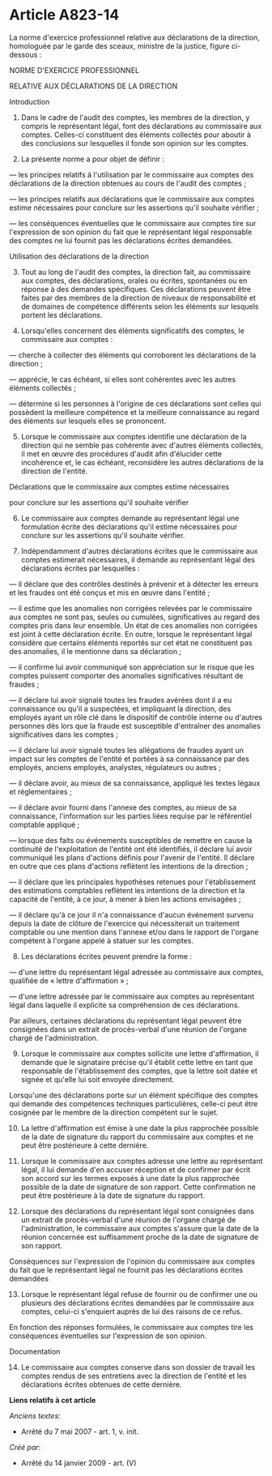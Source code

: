 # Article A823-14

La norme d'exercice professionnel relative aux déclarations de la direction, homologuée par le garde des sceaux, ministre de
la justice, figure ci-dessous :

NORME D'EXERCICE PROFESSIONNEL

RELATIVE AUX DÉCLARATIONS DE LA DIRECTION

Introduction

1. Dans le cadre de l'audit des comptes, les membres de la direction, y compris le représentant légal, font des déclarations
au commissaire aux comptes. Celles-ci constituent des éléments collectés pour aboutir à des conclusions sur lesquelles il
fonde son opinion sur les comptes.

2. La présente norme a pour objet de définir :

― les principes relatifs à l'utilisation par le commissaire aux comptes des déclarations de la direction obtenues au cours de
l'audit des comptes ;

― les principes relatifs aux déclarations que le commissaire aux comptes estime nécessaires pour conclure sur les assertions
qu'il souhaite vérifier ;

―  les conséquences éventuelles que le commissaire aux comptes tire sur l'expression de son opinion du fait que le
représentant légal responsable des comptes ne lui fournit pas les déclarations écrites demandées.

Utilisation des déclarations de la direction

3. Tout au long de l'audit des comptes, la direction fait, au commissaire aux comptes, des déclarations, orales ou écrites,
spontanées ou en réponse à des demandes spécifiques. Ces déclarations peuvent être faites par des membres de la direction de
niveaux de responsabilité et de domaines de compétence différents selon les éléments sur lesquels portent les déclarations.

4. Lorsqu'elles concernent des éléments significatifs des comptes, le commissaire aux comptes :

― cherche à collecter des éléments qui corroborent les déclarations de la direction ;

― apprécie, le cas échéant, si elles sont cohérentes avec les autres éléments collectés ;

― détermine si les personnes à l'origine de ces déclarations sont celles qui possèdent la meilleure compétence et la
meilleure connaissance au regard des éléments sur lesquels elles se prononcent.

5. Lorsque le commissaire aux comptes identifie une déclaration de la direction qui ne semble pas cohérente avec d'autres
éléments collectés, il met en œuvre des procédures d'audit afin d'élucider cette incohérence et, le cas échéant, reconsidère
les autres déclarations de la direction de l'entité.

Déclarations que le commissaire aux comptes estime nécessaires

pour conclure sur les assertions qu'il souhaite vérifier

6. Le commissaire aux comptes demande au représentant légal une formulation écrite des déclarations qu'il estime nécessaires
pour conclure sur les assertions qu'il souhaite vérifier.

7. Indépendamment d'autres déclarations écrites que le commissaire aux comptes estimerait nécessaires, il demande au
représentant légal des déclarations écrites par lesquelles :

― il déclare que des contrôles destinés à prévenir et à détecter les erreurs et les fraudes ont été conçus et mis en œuvre
dans l'entité ;

― il estime que les anomalies non corrigées relevées par le commissaire aux comptes ne sont pas, seules ou cumulées,
significatives au regard des comptes pris dans leur ensemble. Un état de ces anomalies non corrigées est joint à cette
déclaration écrite. En outre, lorsque le représentant légal considère que certains éléments reportés sur cet état ne
constituent pas des anomalies, il le mentionne dans sa déclaration ;

― il confirme lui avoir communiqué son appréciation sur le risque que les comptes puissent comporter des anomalies
significatives résultant de fraudes ;

― il déclare lui avoir signalé toutes les fraudes avérées dont il a eu connaissance ou qu'il a suspectées, et impliquant la
direction, des employés ayant un rôle clé dans le dispositif de contrôle interne ou d'autres personnes dès lors que la fraude
est susceptible d'entraîner des anomalies significatives dans les comptes ;

― il déclare lui avoir signalé toutes les allégations de fraudes ayant un impact sur les comptes de l'entité et portées à sa
connaissance par des employés, anciens employés, analystes, régulateurs ou autres ;

― il déclare avoir, au mieux de sa connaissance, appliqué les textes légaux et réglementaires ;

― il déclare avoir fourni dans l'annexe des comptes, au mieux de sa connaissance, l'information sur les parties liées requise
par le référentiel comptable appliqué ;

― lorsque des faits ou événements susceptibles de remettre en cause la continuité de l'exploitation de l'entité ont été
identifiés, il déclare lui avoir communiqué les plans d'actions définis pour l'avenir de l'entité. Il déclare en outre que
ces plans d'actions reflètent les intentions de la direction ;

― il déclare que les principales hypothèses retenues pour l'établissement des estimations comptables reflètent les intentions
de la direction et la capacité de l'entité, à ce jour, à mener à bien les actions envisagées ;

― il déclare qu'à ce jour il n'a connaissance d'aucun événement survenu depuis la date de clôture de l'exercice qui
nécessiterait un traitement comptable ou une mention dans l'annexe et/ou dans le rapport de l'organe compétent à l'organe
appelé à statuer sur les comptes.

8. Les déclarations écrites peuvent prendre la forme :

― d'une lettre du représentant légal adressée au commissaire aux comptes, qualifiée de « lettre d'affirmation » ;

― d'une lettre adressée par le commissaire aux comptes au représentant légal dans laquelle il explicite sa compréhension de
ces déclarations.

Par ailleurs, certaines déclarations du représentant légal peuvent être consignées dans un extrait de procès-verbal d'une
réunion de l'organe chargé de l'administration.

9. Lorsque le commissaire aux comptes sollicite une lettre d'affirmation, il demande que le signataire précise qu'il établit
cette lettre en tant que responsable de l'établissement des comptes, que la lettre soit datée et signée et qu'elle lui soit
envoyée directement.

Lorsqu'une des déclarations porte sur un élément spécifique des comptes qui demande des compétences techniques particulières,
celle-ci peut être cosignée par le membre de la direction compétent sur le sujet.

10. La lettre d'affirmation est émise à une date la plus rapprochée possible de la date de signature du rapport du
commissaire aux comptes et ne peut être postérieure à cette dernière.

11. Lorsque le commissaire aux comptes adresse une lettre au représentant légal, il lui demande d'en accuser réception et de
confirmer par écrit son accord sur les termes exposés à une date la plus rapprochée possible de la date de signature de son
rapport. Cette confirmation ne peut être postérieure à la date de signature du rapport.

12. Lorsque des déclarations du représentant légal sont consignées dans un extrait de procès-verbal d'une réunion de l'organe
chargé de l'administration, le commissaire aux comptes s'assure que la date de la réunion concernée est suffisamment proche
de la date de signature de son rapport.

Conséquences sur l'expression de l'opinion du commissaire aux comptes du fait que le représentant légal ne fournit pas les
déclarations écrites demandées

13. Lorsque le représentant légal refuse de fournir ou de confirmer une ou plusieurs des déclarations écrites demandées par
le commissaire aux comptes, celui-ci s'enquiert auprès de lui des raisons de ce refus.

En fonction des réponses formulées, le commissaire aux comptes tire les conséquences éventuelles sur l'expression de son
opinion.

Documentation

14. Le commissaire aux comptes conserve dans son dossier de travail les comptes rendus de ses entretiens avec la direction de
l'entité et les déclarations écrites obtenues de cette dernière.

**Liens relatifs à cet article**

_Anciens textes_:

  - Arrêté du 7 mai 2007 - art. 1, v. init.

_Créé par_:

  - Arrêté du 14 janvier 2009 - art. (V)
